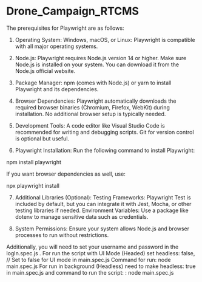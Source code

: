 # Drone_Campaign_RTCMS
 The prerequisites for Playwright are as follows:

1. Operating System:
Windows, macOS, or Linux: Playwright is compatible with all major operating systems.

2. Node.js:
Playwright requires Node.js version 14 or higher. Make sure Node.js is installed on your system.
You can download it from the Node.js official website.

3. Package Manager:
npm (comes with Node.js) or yarn to install Playwright and its dependencies.

4. Browser Dependencies:
Playwright automatically downloads the required browser binaries (Chromium, Firefox, WebKit) during installation. No additional browser setup is typically needed.

5. Development Tools:
A code editor like Visual Studio Code is recommended for writing and debugging scripts.
Git for version control is optional but useful.

6. Playwright Installation:
Run the following command to install Playwright:

npm install playwright

If you want browser dependencies as well, use:

npx playwright install

7. Additional Libraries (Optional):
Testing Frameworks: Playwright Test is included by default, but you can integrate it with Jest, Mocha, or other testing libraries if needed.
Environment Variables: Use a package like dotenv to manage sensitive data such as credentials.

8. System Permissions:
Ensure your system allows Node.js and browser processes to run without restrictions.

Additionally, you will need to set your username and password in the logIn.spec.js .
For run the script with UI Mode (Headed)  set  headless: false, // Set to false for UI mode in main.spec.js
Command for run: node main.spec.js 
For run in background (Headless) need to make     headless: true in main.spec.js and command to run the script: : node main.spec.js 


